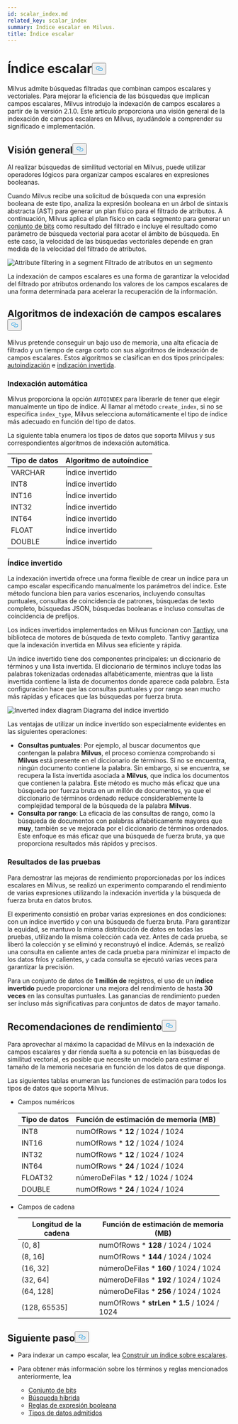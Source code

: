 ```yaml
---
id: scalar_index.md
related_key: scalar_index
summary: Índice escalar en Milvus.
title: Índice escalar
---
```

<h1 id="Scalar-Index" class="common-anchor-header">Índice escalar<button data-href="#Scalar-Index" class="anchor-icon" translate="no">
      <svg translate="no"
        aria-hidden="true"
        focusable="false"
        height="20"
        version="1.1"
        viewBox="0 0 16 16"
        width="16"
      >
        <path
          fill="#0092E4"
          fill-rule="evenodd"
          d="M4 9h1v1H4c-1.5 0-3-1.69-3-3.5S2.55 3 4 3h4c1.45 0 3 1.69 3 3.5 0 1.41-.91 2.72-2 3.25V8.59c.58-.45 1-1.27 1-2.09C10 5.22 8.98 4 8 4H4c-.98 0-2 1.22-2 2.5S3 9 4 9zm9-3h-1v1h1c1 0 2 1.22 2 2.5S13.98 12 13 12H9c-.98 0-2-1.22-2-2.5 0-.83.42-1.64 1-2.09V6.25c-1.09.53-2 1.84-2 3.25C6 11.31 7.55 13 9 13h4c1.45 0 3-1.69 3-3.5S14.5 6 13 6z"
        ></path>
      </svg>
    </button></h1><p>Milvus admite búsquedas filtradas que combinan campos escalares y vectoriales. Para mejorar la eficiencia de las búsquedas que implican campos escalares, Milvus introdujo la indexación de campos escalares a partir de la versión 2.1.0. Este artículo proporciona una visión general de la indexación de campos escalares en Milvus, ayudándole a comprender su significado e implementación.</p>
<h2 id="Overview" class="common-anchor-header">Visión general<button data-href="#Overview" class="anchor-icon" translate="no">
      <svg translate="no"
        aria-hidden="true"
        focusable="false"
        height="20"
        version="1.1"
        viewBox="0 0 16 16"
        width="16"
      >
        <path
          fill="#0092E4"
          fill-rule="evenodd"
          d="M4 9h1v1H4c-1.5 0-3-1.69-3-3.5S2.55 3 4 3h4c1.45 0 3 1.69 3 3.5 0 1.41-.91 2.72-2 3.25V8.59c.58-.45 1-1.27 1-2.09C10 5.22 8.98 4 8 4H4c-.98 0-2 1.22-2 2.5S3 9 4 9zm9-3h-1v1h1c1 0 2 1.22 2 2.5S13.98 12 13 12H9c-.98 0-2-1.22-2-2.5 0-.83.42-1.64 1-2.09V6.25c-1.09.53-2 1.84-2 3.25C6 11.31 7.55 13 9 13h4c1.45 0 3-1.69 3-3.5S14.5 6 13 6z"
        ></path>
      </svg>
    </button></h2><p>Al realizar búsquedas de similitud vectorial en Milvus, puede utilizar operadores lógicos para organizar campos escalares en expresiones booleanas.</p>
<p>Cuando Milvus recibe una solicitud de búsqueda con una expresión booleana de este tipo, analiza la expresión booleana en un árbol de sintaxis abstracta (AST) para generar un plan físico para el filtrado de atributos. A continuación, Milvus aplica el plan físico en cada segmento para generar un <a href="/docs/es/v2.5.x/bitset.md">conjunto de bits</a> como resultado del filtrado e incluye el resultado como parámetro de búsqueda vectorial para acotar el ámbito de búsqueda. En este caso, la velocidad de las búsquedas vectoriales depende en gran medida de la velocidad del filtrado de atributos.</p>
<p>
  
   <span class="img-wrapper"> <img translate="no" src="/docs/v2.5.x/assets/scalar_index.png" alt="Attribute filtering in a segment" class="doc-image" id="attribute-filtering-in-a-segment" />
   </span> <span class="img-wrapper"> <span>Filtrado de atributos en un segmento</span> </span></p>
<p>La indexación de campos escalares es una forma de garantizar la velocidad del filtrado por atributos ordenando los valores de los campos escalares de una forma determinada para acelerar la recuperación de la información.</p>
<h2 id="Scalar-field-indexing-algorithms" class="common-anchor-header">Algoritmos de indexación de campos escalares<button data-href="#Scalar-field-indexing-algorithms" class="anchor-icon" translate="no">
      <svg translate="no"
        aria-hidden="true"
        focusable="false"
        height="20"
        version="1.1"
        viewBox="0 0 16 16"
        width="16"
      >
        <path
          fill="#0092E4"
          fill-rule="evenodd"
          d="M4 9h1v1H4c-1.5 0-3-1.69-3-3.5S2.55 3 4 3h4c1.45 0 3 1.69 3 3.5 0 1.41-.91 2.72-2 3.25V8.59c.58-.45 1-1.27 1-2.09C10 5.22 8.98 4 8 4H4c-.98 0-2 1.22-2 2.5S3 9 4 9zm9-3h-1v1h1c1 0 2 1.22 2 2.5S13.98 12 13 12H9c-.98 0-2-1.22-2-2.5 0-.83.42-1.64 1-2.09V6.25c-1.09.53-2 1.84-2 3.25C6 11.31 7.55 13 9 13h4c1.45 0 3-1.69 3-3.5S14.5 6 13 6z"
        ></path>
      </svg>
    </button></h2><p>Milvus pretende conseguir un bajo uso de memoria, una alta eficacia de filtrado y un tiempo de carga corto con sus algoritmos de indexación de campos escalares. Estos algoritmos se clasifican en dos tipos principales: <a href="#auto-indexing">autoindización</a> e <a href="#inverted-indexing">indización invertida</a>.</p>
<h3 id="Auto-indexing" class="common-anchor-header">Indexación automática</h3><p>Milvus proporciona la opción <code translate="no">AUTOINDEX</code> para liberarle de tener que elegir manualmente un tipo de índice. Al llamar al método <code translate="no">create_index</code>, si no se especifica <code translate="no">index_type</code>, Milvus selecciona automáticamente el tipo de índice más adecuado en función del tipo de datos.</p>
<p>La siguiente tabla enumera los tipos de datos que soporta Milvus y sus correspondientes algoritmos de indexación automática.</p>
<table>
<thead>
<tr><th>Tipo de datos</th><th>Algoritmo de autoíndice</th></tr>
</thead>
<tbody>
<tr><td>VARCHAR</td><td>Índice invertido</td></tr>
<tr><td>INT8</td><td>Índice invertido</td></tr>
<tr><td>INT16</td><td>Índice invertido</td></tr>
<tr><td>INT32</td><td>Índice invertido</td></tr>
<tr><td>INT64</td><td>Índice invertido</td></tr>
<tr><td>FLOAT</td><td>Índice invertido</td></tr>
<tr><td>DOUBLE</td><td>Índice invertido</td></tr>
</tbody>
</table>
<h3 id="Inverted-indexing" class="common-anchor-header">Índice invertido</h3><p>La indexación invertida ofrece una forma flexible de crear un índice para un campo escalar especificando manualmente los parámetros del índice. Este método funciona bien para varios escenarios, incluyendo consultas puntuales, consultas de coincidencia de patrones, búsquedas de texto completo, búsquedas JSON, búsquedas booleanas e incluso consultas de coincidencia de prefijos.</p>
<p>Los índices invertidos implementados en Milvus funcionan con <a href="https://github.com/quickwit-oss/tantivy">Tantivy</a>, una biblioteca de motores de búsqueda de texto completo. Tantivy garantiza que la indexación invertida en Milvus sea eficiente y rápida.</p>
<p>Un índice invertido tiene dos componentes principales: un diccionario de términos y una lista invertida. El diccionario de términos incluye todas las palabras tokenizadas ordenadas alfabéticamente, mientras que la lista invertida contiene la lista de documentos donde aparece cada palabra. Esta configuración hace que las consultas puntuales y por rango sean mucho más rápidas y eficaces que las búsquedas por fuerza bruta.</p>
<p>
  
   <span class="img-wrapper"> <img translate="no" src="/docs/v2.5.x/assets/scalar_index_inverted.png" alt="Inverted index diagram" class="doc-image" id="inverted-index-diagram" />
   </span> <span class="img-wrapper"> <span>Diagrama del índice invertido</span> </span></p>
<p>Las ventajas de utilizar un índice invertido son especialmente evidentes en las siguientes operaciones:</p>
<ul>
<li><strong>Consultas puntuales</strong>: Por ejemplo, al buscar documentos que contengan la palabra <strong>Milvus</strong>, el proceso comienza comprobando si <strong>Milvus</strong> está presente en el diccionario de términos. Si no se encuentra, ningún documento contiene la palabra. Sin embargo, si se encuentra, se recupera la lista invertida asociada a <strong>Milvus</strong>, que indica los documentos que contienen la palabra. Este método es mucho más eficaz que una búsqueda por fuerza bruta en un millón de documentos, ya que el diccionario de términos ordenado reduce considerablemente la complejidad temporal de la búsqueda de la palabra <strong>Milvus</strong>.</li>
<li><strong>Consulta por rango</strong>: La eficacia de las consultas de rango, como la búsqueda de documentos con palabras alfabéticamente mayores que <strong>muy</strong>, también se ve mejorada por el diccionario de términos ordenados. Este enfoque es más eficaz que una búsqueda de fuerza bruta, ya que proporciona resultados más rápidos y precisos.</li>
</ul>
<h3 id="Test-results" class="common-anchor-header">Resultados de las pruebas</h3><p>Para demostrar las mejoras de rendimiento proporcionadas por los índices escalares en Milvus, se realizó un experimento comparando el rendimiento de varias expresiones utilizando la indexación invertida y la búsqueda de fuerza bruta en datos brutos.</p>
<p>El experimento consistió en probar varias expresiones en dos condiciones: con un índice invertido y con una búsqueda de fuerza bruta. Para garantizar la equidad, se mantuvo la misma distribución de datos en todas las pruebas, utilizando la misma colección cada vez. Antes de cada prueba, se liberó la colección y se eliminó y reconstruyó el índice. Además, se realizó una consulta en caliente antes de cada prueba para minimizar el impacto de los datos fríos y calientes, y cada consulta se ejecutó varias veces para garantizar la precisión.</p>
<p>Para un conjunto de datos de <strong>1 millón de</strong> registros, el uso de un <strong>índice invertido</strong> puede proporcionar una mejora del rendimiento de hasta <strong>30 veces</strong> en las consultas puntuales. Las ganancias de rendimiento pueden ser incluso más significativas para conjuntos de datos de mayor tamaño.</p>
<h2 id="Performance-recommandations" class="common-anchor-header">Recomendaciones de rendimiento<button data-href="#Performance-recommandations" class="anchor-icon" translate="no">
      <svg translate="no"
        aria-hidden="true"
        focusable="false"
        height="20"
        version="1.1"
        viewBox="0 0 16 16"
        width="16"
      >
        <path
          fill="#0092E4"
          fill-rule="evenodd"
          d="M4 9h1v1H4c-1.5 0-3-1.69-3-3.5S2.55 3 4 3h4c1.45 0 3 1.69 3 3.5 0 1.41-.91 2.72-2 3.25V8.59c.58-.45 1-1.27 1-2.09C10 5.22 8.98 4 8 4H4c-.98 0-2 1.22-2 2.5S3 9 4 9zm9-3h-1v1h1c1 0 2 1.22 2 2.5S13.98 12 13 12H9c-.98 0-2-1.22-2-2.5 0-.83.42-1.64 1-2.09V6.25c-1.09.53-2 1.84-2 3.25C6 11.31 7.55 13 9 13h4c1.45 0 3-1.69 3-3.5S14.5 6 13 6z"
        ></path>
      </svg>
    </button></h2><p>Para aprovechar al máximo la capacidad de Milvus en la indexación de campos escalares y dar rienda suelta a su potencia en las búsquedas de similitud vectorial, es posible que necesite un modelo para estimar el tamaño de la memoria necesaria en función de los datos de que disponga.</p>
<p>Las siguientes tablas enumeran las funciones de estimación para todos los tipos de datos que soporta Milvus.</p>
<ul>
<li><p>Campos numéricos</p>
<table>
<thead>
<tr><th>Tipo de datos</th><th>Función de estimación de memoria (MB)</th></tr>
</thead>
<tbody>
<tr><td>INT8</td><td>numOfRows * <strong>12</strong> / 1024 / 1024</td></tr>
<tr><td>INT16</td><td>numOfRows * <strong>12</strong> / 1024 / 1024</td></tr>
<tr><td>INT32</td><td>numOfRows * <strong>12</strong> / 1024 / 1024</td></tr>
<tr><td>INT64</td><td>numOfRows * <strong>24</strong> / 1024 / 1024</td></tr>
<tr><td>FLOAT32</td><td>númeroDeFilas * <strong>12</strong> / 1024 / 1024</td></tr>
<tr><td>DOUBLE</td><td>numOfRows * <strong>24</strong> / 1024 / 1024</td></tr>
</tbody>
</table>
</li>
<li><p>Campos de cadena</p>
<table>
<thead>
<tr><th>Longitud de la cadena</th><th>Función de estimación de memoria (MB)</th></tr>
</thead>
<tbody>
<tr><td>(0, 8]</td><td>numOfRows * <strong>128</strong> / 1024 / 1024</td></tr>
<tr><td>(8, 16]</td><td>numOfRows * <strong>144</strong> / 1024 / 1024</td></tr>
<tr><td>(16, 32]</td><td>númeroDeFilas * <strong>160</strong> / 1024 / 1024</td></tr>
<tr><td>(32, 64]</td><td>númeroDeFilas * <strong>192</strong> / 1024 / 1024</td></tr>
<tr><td>(64, 128]</td><td>númeroDeFilas * <strong>256</strong> / 1024 / 1024</td></tr>
<tr><td>(128, 65535]</td><td>numOfRows * <strong>strLen * 1.5</strong> / 1024 / 1024</td></tr>
</tbody>
</table>
</li>
</ul>
<h2 id="Whats-next" class="common-anchor-header">Siguiente paso<button data-href="#Whats-next" class="anchor-icon" translate="no">
      <svg translate="no"
        aria-hidden="true"
        focusable="false"
        height="20"
        version="1.1"
        viewBox="0 0 16 16"
        width="16"
      >
        <path
          fill="#0092E4"
          fill-rule="evenodd"
          d="M4 9h1v1H4c-1.5 0-3-1.69-3-3.5S2.55 3 4 3h4c1.45 0 3 1.69 3 3.5 0 1.41-.91 2.72-2 3.25V8.59c.58-.45 1-1.27 1-2.09C10 5.22 8.98 4 8 4H4c-.98 0-2 1.22-2 2.5S3 9 4 9zm9-3h-1v1h1c1 0 2 1.22 2 2.5S13.98 12 13 12H9c-.98 0-2-1.22-2-2.5 0-.83.42-1.64 1-2.09V6.25c-1.09.53-2 1.84-2 3.25C6 11.31 7.55 13 9 13h4c1.45 0 3-1.69 3-3.5S14.5 6 13 6z"
        ></path>
      </svg>
    </button></h2><ul>
<li><p>Para indexar un campo escalar, lea <a href="/docs/es/v2.5.x/index-scalar-fields.md">Construir un índice sobre escalares</a>.</p></li>
<li><p>Para obtener más información sobre los términos y reglas mencionados anteriormente, lea</p>
<ul>
<li><a href="/docs/es/v2.5.x/bitset.md">Conjunto de bits</a></li>
<li><a href="/docs/es/v2.5.x/multi-vector-search.md">Búsqueda híbrida</a></li>
<li><a href="/docs/es/v2.5.x/boolean.md">Reglas de expresión booleana</a></li>
<li><a href="/docs/es/v2.5.x/schema.md#Supported-data-type">Tipos de datos admitidos</a></li>
</ul></li>
</ul>
